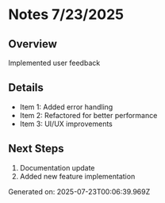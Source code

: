# Notes 7/23/2025

## Overview
Implemented user feedback

## Details
- Item 1: Added error handling
- Item 2: Refactored for better performance
- Item 3: UI/UX improvements

## Next Steps
1. Documentation update
2. Added new feature implementation

Generated on: 2025-07-23T00:06:39.969Z
